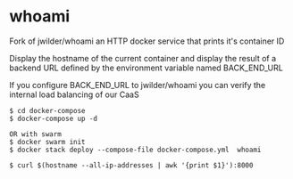 whoami
======

Fork of jwilder/whoami an HTTP docker service that prints it's container ID

Display the hostname of the current container and display the result of a backend URL defined by the environment variable named BACK_END_URL

If you configure BACK_END_URL to jwilder/whoami you can verify the internal load balancing of our CaaS


    $ cd docker-compose
    $ docker-compose up -d
    
    OR with swarm
    $ docker swarm init
    $ docker stack deploy --compose-file docker-compose.yml  whoami

    $ curl $(hostname --all-ip-addresses | awk '{print $1}'):8000
    
